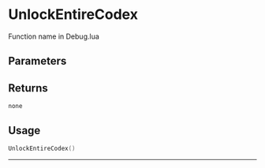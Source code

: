 # UnlockEntireCodex
Function name in Debug.lua
## Parameters

## Returns
`none`
## Usage
```lua
UnlockEntireCodex()
```
---
